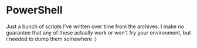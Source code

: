 # PowerShell

Just a bunch of scripts I've written over time from the archives. I make no guarantee that any of these actually work or won't fry your environment, but I needed to dump them somewhere :)